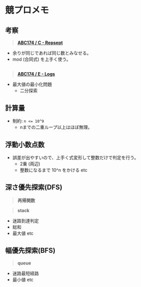 # 競プロメモ

## 考察
 > [**ABC174 / C - Repsept**](https://atcoder.jp/contests/abc174/tasks/abc174_c)
 - 余りが同じであれば同じ数とみなせる。
 - mod (合同式) を上手く使う。
##  
 > [**ABC174 / E - Logs**](https://atcoder.jp/contests/abc174/tasks/abc174_e)
 - 最大値の最小化問題
   - 二分探索

## 計算量
 - 制約: `n <= 10^9`
   - nまでの二重ループ以上はほぼ無理。
 
## 浮動小数点数
 - 誤差が出やすいので、上手く式変形して整数だけで判定を行う。
   - 2乗 (両辺)
   - 整数になるまで 10^n をかける etc

## 深さ優先探索(DFS)
 > **再帰関数**
 
 > **stack**
 - 迷路到達判定
 - 総和
 - 最大値 etc
  
## 幅優先探索(BFS)
 > **queue**
 - 迷路最短経路
 - 最小値 etc
